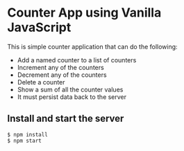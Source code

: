 # Counter App using Vanilla JavaScript

This is simple counter application that can do the following:
* Add a named counter to a list of counters
* Increment any of the counters
* Decrement any of the counters
* Delete a counter
* Show a sum of all the counter values
* It must persist data back to the server


## Install and start the server

```
$ npm install
$ npm start
```

